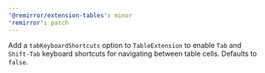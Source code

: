 ```yaml
---
'@remirror/extension-tables': minor
'remirror': patch
---
```


Add a `tabKeyboardShortcuts` option to `TableExtension` to enable `Tab` and `Shift-Tab` keyboard shortcuts for navigating between table cells. Defaults to `false`.
